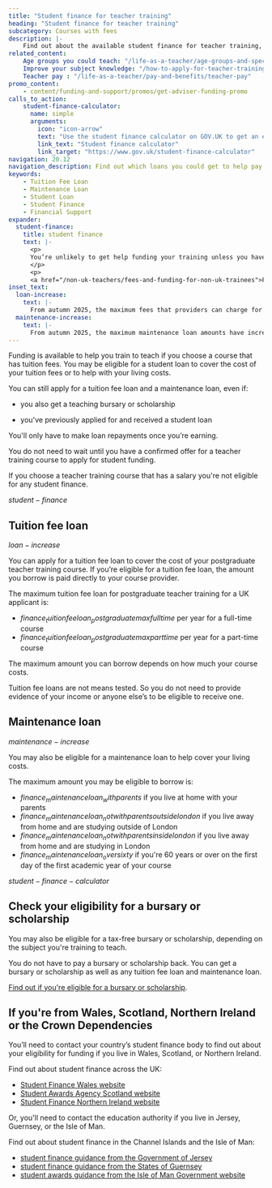 ```yaml
---
title: "Student finance for teacher training"
heading: "Student finance for teacher training"
subcategory: Courses with fees
description: |-
    Find out about the available student finance for teacher training, including tuition fee loans and maintenance loans to support you while you train.
related_content:
    Age groups you could teach: "/life-as-a-teacher/age-groups-and-specialisms/age-groups-you-could-teach"
    Improve your subject knowledge: "/how-to-apply-for-teacher-training/subject-knowledge-enhancement"
    Teacher pay : "/life-as-a-teacher/pay-and-benefits/teacher-pay"
promo_content:
    - content/funding-and-support/promos/get-adviser-funding-promo
calls_to_action:
    student-finance-calculator:
      name: simple
      arguments:
        icon: "icon-arrow"
        text: "Use the student finance calculator on GOV.UK to get an estimate of how much funding you might get."
        link_text: "Student finance calculator"
        link_target: "https://www.gov.uk/student-finance-calculator"
navigation: 20.12
navigation_description: Find out which loans you could get to help pay your fees and living expenses while you train.
keywords:
    - Tuition Fee Loan
    - Maintenance Loan
    - Student Loan
    - Student Finance
    - Financial Support
expander:
  student-finance:
    title: student finance
    text: |-
      <p>
      You’re unlikely to get help funding your training unless you have permission to <a href="https://www.gov.uk/browse/visas-immigration/settle-in-the-uk">live permanently in the UK</a>, for example under the EU Settlement Scheme, or are training to teach languages or physics. You’ll also need to meet some other eligibility requirements.
      </p>
      <p>
      <a href="/non-uk-teachers/fees-and-funding-for-non-uk-trainees">Find out about funding for non-UK citizens</a>.</p>
inset_text:
  loan-increase:
    text: |-
      From autumn 2025, the maximum fees that providers can charge for postgraduate teacher training courses have increased. This means the amount you can apply to borrow to cover tuition fees has also increased. The increased amounts are shown on this page.
  maintenance-increase:
    text: |-
      From autumn 2025, the maximum maintenance loan amounts have increased. The increased amounts are shown on this page.
---
```


Funding is available to help you train to teach if you choose a course that has tuition fees. You may be eligible for a student loan to cover the cost of your tuition fees or to help with your living costs.

You can still apply for a tuition fee loan and a maintenance loan, even if:

* you also get a teaching bursary or scholarship

* you've previously applied for and received a student loan

You'll only have to make loan repayments once you’re earning.

You do not need to wait until you have a confirmed offer for a teacher training course to apply for student funding.

If you choose a teacher training course that has a salary you're not eligible for any student finance.

$student-finance$

## Tuition fee loan

$loan-increase$

You can apply for a tuition fee loan to cover the cost of your postgraduate teacher training course. If you’re eligible for a tuition fee loan, the amount you borrow is paid directly to your course provider.

The maximum tuition fee loan for postgraduate teacher training for a UK applicant is:

* $finance_tuitionfeeloan_postgraduatemaxfulltime$ per year for a full-time course
* $finance_tuitionfeeloan_postgraduatemaxparttime$ per year for a part-time course

The maximum amount you can borrow depends on how much your course costs.

Tuition fee loans are not means tested. So you do not need to provide evidence of your income or anyone else’s to be eligible to receive one.

## Maintenance loan

$maintenance-increase$

You may also be eligible for a maintenance loan to help cover your living costs.

The maximum amount you may be eligible to borrow is:

* $finance_maintenanceloan_withparents$ if you live at home with your parents
* $finance_maintenanceloan_notwithparentsoutsidelondon$ if you live away from home and are studying outside of London
* $finance_maintenanceloan_notwithparentsinsidelondon$ if you live away from home and are studying in London
* $finance_maintenanceloan_oversixty$ if you're 60 years or over on the first day of the first academic year of your course

$student-finance-calculator$

## Check your eligibility for a bursary or scholarship

You may also be eligible for a tax-free bursary or scholarship, depending on the subject you're training to teach.

You do not have to pay a bursary or scholarship back. You can get a bursary or scholarship as well as any tuition fee loan and maintenance loan.

[Find out if you're eligible for a bursary or scholarship](/funding-and-support/scholarships-and-bursaries).

## If you're from Wales, Scotland, Northern Ireland or the Crown Dependencies

You’ll need to contact your country’s student finance body to find out about your eligibility for funding if you live in Wales, Scotland, or Northern Ireland.

Find out about student finance across the UK:

* [Student Finance Wales website](https://www.studentfinancewales.co.uk/)
* [Student Awards Agency Scotland website](https://www.saas.gov.uk/)
* [Student Finance Northern Ireland website](https://www.studentfinanceni.co.uk/)

Or, you'll need to contact the education authority if you live in Jersey, Guernsey, or the Isle of Man.

Find out about student finance in the Channel Islands and the Isle of Man:

* [student finance guidance from the Government of Jersey](https://www.gov.je/Working/Careers/16To19YearOlds/EnteringHigherEducation/FinancingHigherEducationCourses/FundingDegreeProfessionalQualifications/Pages/index.aspx)
* [student finance guidance from the States of Guernsey](https://www.gov.gg/article/152744/Policies)
* [student awards guidance from the Isle of Man Government website](https://www.gov.im/student-grants)

